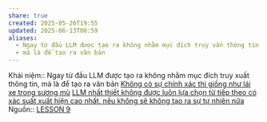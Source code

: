 ```yaml
---
share: true
created: 2025-05-26T19:55
updated: 2025-06-13T00:59
aliases:
  - Ngay từ đầu LLM được tạo ra không nhằm mục đích truy vấn thông tin
  - mà là để tạo ra văn bản
---
```

Khái niệm:: 
Ngay từ đầu LLM được tạo ra không nhằm mục đích truy xuất thông tin, mà là để tạo ra văn bản
[Không có sự chính xác thì giống như lái xe trong sương mù](./Kh%C3%B4ng%20c%C3%B3%20s%E1%BB%B1%20ch%C3%ADnh%20x%C3%A1c%20th%C3%AC%20gi%E1%BB%91ng%20nh%C6%B0%20l%C3%A1i%20xe%20trong%20s%C6%B0%C6%A1ng%20m%C3%B9.md)
[LLM nhất thiết không được luôn lựa chọn từ tiếp theo có xác suất xuất hiện cao nhất, nếu không sẽ không tạo ra sự tự nhiên nữa](./LLM%20nh%E1%BA%A5t%20thi%E1%BA%BFt%20kh%C3%B4ng%20%C4%91%C6%B0%E1%BB%A3c%20lu%C3%B4n%20l%E1%BB%B1a%20ch%E1%BB%8Dn%20t%E1%BB%AB%20ti%E1%BA%BFp%20theo%20c%C3%B3%20x%C3%A1c%20su%E1%BA%A5t%20xu%E1%BA%A5t%20hi%E1%BB%87n%20cao%20nh%E1%BA%A5t,%20n%E1%BA%BFu%20kh%C3%B4ng%20s%E1%BA%BD%20kh%C3%B4ng%20t%E1%BA%A1o%20ra%20s%E1%BB%B1%20t%E1%BB%B1%20nhi%C3%AAn%20n%E1%BB%AFa.md)
Nguồn:: [LESSON 9](https://thebullshitmachines.com/lesson-9-blue-links-matter/index.html)